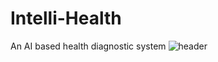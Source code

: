 # Intelli-Health
An AI based health diagnostic system
![header](https://capsule-render.vercel.app/api?text=Hello%World!&fontSize=40)
